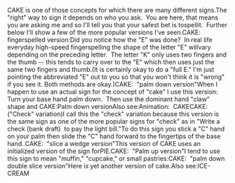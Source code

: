 CAKE is one of those concepts for which there are many 
    different signs.The "right" way to sign it depends on who you ask.  You are here, that 
    means you are asking me and so I'll tell you that your safest bet is tospellit.  
    Further below I'll show a few of the more popular versions I've seen.CAKE:  fingerspelled 
    version:Did you notice how the "E" was done?  In real life everyday 
high-speed fingerspelling the shape of the letter "E" willvary depending on the preceding letter.  The letter "K" only uses two 
    fingers and the thumb -- this tends to carry over to the "E" which 
then uses just 
    the same two fingers and thumb.(It is certainly okay to do a "full E." I'm just pointing the abbreviated "E" 
out to you so that you won't think it is "wrong" if you see it. Both methods are 
okay.)CAKE:  "palm down version"When I happen to use an actual sign for the concept of "cake" I use this 
  version:  Turn your base hand palm down.  Then use the dominant hand 
  "claw" shape and CAKE:Palm down versionAlso see:Animation:  CAKECAKE:  ("Check" variation)I call this the "check" variation because this version is the same sign as 
    one of the more popular signs for "check" as in "Write a check (bank draft)  
    to pay the light bill."To do this sign you stick a "C" hand on your palm then slide the 
    "C" hand forward to the fingertips of the base hand..CAKE:  "slice a wedge version"This version of CAKE uses an initialized version of the sign forPIE.CAKE:  "Palm up version"I tend to use this sign to mean "muffin," "cupcake," or small pastries:CAKE:  "palm down double 
    slice version"Here is yet another version of cake.Also see:ICE-CREAM